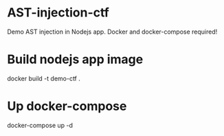 # AST-injection-ctf
Demo AST injection in Nodejs app.
Docker and docker-compose required!

# Build nodejs app image
docker build -t demo-ctf .

# Up docker-compose
docker-compose up -d
